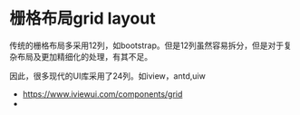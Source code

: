 # 栅格布局grid layout
传统的栅格布局多采用12列，如bootstrap。但是12列虽然容易拆分，但是对于复杂布局及更加精细化的处理，有其不足。

因此，很多现代的UI库采用了24列。如iview，antd,uiw
- https://www.iviewui.com/components/grid
- 

